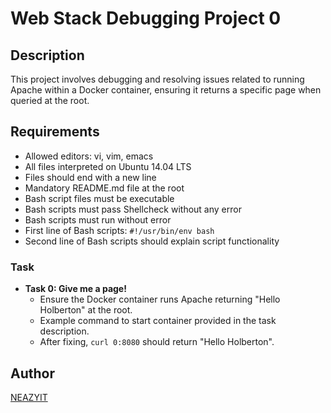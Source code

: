 # Web Stack Debugging Project 0

## Description
This project involves debugging and resolving issues related to running Apache within a Docker container, ensuring it returns a specific page when queried at the root.

## Requirements
- Allowed editors: vi, vim, emacs
- All files interpreted on Ubuntu 14.04 LTS
- Files should end with a new line
- Mandatory README.md file at the root
- Bash script files must be executable
- Bash scripts must pass Shellcheck without any error
- Bash scripts must run without error
- First line of Bash scripts: `#!/usr/bin/env bash`
- Second line of Bash scripts should explain script functionality

### Task
- **Task 0: Give me a page!**
  - Ensure the Docker container runs Apache returning "Hello Holberton" at the root.
  - Example command to start container provided in the task description.
  - After fixing, `curl 0:8080` should return "Hello Holberton".

## Author
[NEAZYIT](https://github.com/NEAZYIT)